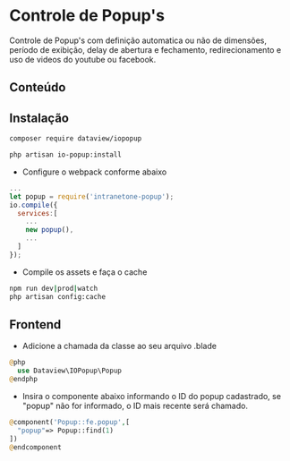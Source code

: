 # Controle de Popup's
Controle de Popup's com definição automatica ou não de dimensões, período de exibição, delay de abertura e fechamento, redirecionamento e uso de videos do youtube ou facebook.
## Conteúdo
 
## Instalação

```sh
composer require dataview/iopopup
```
```sh
php artisan io-popup:install
```

- Configure o webpack conforme abaixo 
```js
...
let popup = require('intranetone-popup');
io.compile({
  services:[
    ...
    new popup(),
    ...
  ]
});

```
- Compile os assets e faça o cache
```sh
npm run dev|prod|watch
php artisan config:cache
```
## Frontend 

- Adicione a chamada da classe ao seu arquivo .blade

```php
@php
  use Dataview\IOPopup\Popup
@endphp
```

- Insira o componente abaixo informando o ID do popup cadastrado, se "popup" não for informado, o ID mais recente será chamado.

```php
@component('Popup::fe.popup',[
  "popup"=> Popup::find(1)
])
@endcomponent
```
